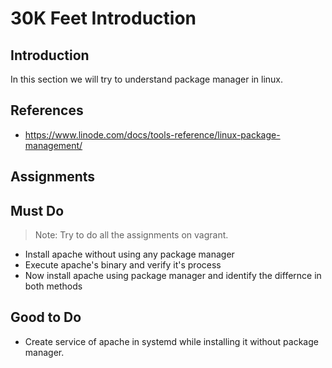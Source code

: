 # 30K Feet Introduction

## Introduction
In this section we will try to understand package manager in linux.

## References
* https://www.linode.com/docs/tools-reference/linux-package-management/

## Assignments
## Must Do
> Note: Try to do all the assignments on vagrant.

- Install apache without using any package manager
- Execute apache's binary and verify it's process
- Now install apache using package manager and identify the differnce in both methods

## Good to Do
- Create service of apache in systemd while installing it without package manager.
